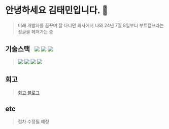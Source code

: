 # 안녕하세요 김태민입니다. 👋
> 미래 개발자를 꿈꾸며 잘 다니던 회사에서 나와 24년 7월 8일부터 부트캠프라는 정글을 헤쳐가는 중

<!--
**Mingk42/Mingk42** is a ✨ _special_ ✨ repository because its `README.md` (this file) appears on your GitHub profile.

Here are some ideas to get you started:

- 🔭 I’m currently working on ...
- 🌱 I’m currently learning ...
- 👯 I’m looking to collaborate on ...
- 🤔 I’m looking for help with ...
- 💬 Ask me about ...
- 📫 How to reach me: ...
- 😄 Pronouns: ...
- ⚡ Fun fact: ...
-->

## 기술스택 <img style="margin-left:10px" src="https://img.shields.io/badge/상-7FFF00"/> <img src="https://img.shields.io/badge/중-FFD700"/> <img src="https://img.shields.io/badge/하-FF0000"/><br/>
> <img src="https://img.shields.io/badge/Python-7FFF00"/> <img src="https://img.shields.io/badge/SQL-7FFF00"/> <img src="https://img.shields.io/badge/Java-FFD700"/> <img src="https://img.shields.io/badge/Node.js-FFD700"/>

## 회고
> [회고 블로그](https://cro4737.github.io)
<!-- 일일을 모아서 주간에 적고, 주간을 모아서 월간에 적으면 좋은 컨텐츠가 될지도? -->
## etc
> 점차 수정될 예정
